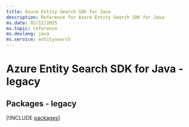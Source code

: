 ```yaml
---
title: Azure Entity Search SDK for Java
description: Reference for Azure Entity Search SDK for Java
ms.date: 02/12/2025
ms.topic: reference
ms.devlang: java
ms.service: entitysearch
---
```

# Azure Entity Search SDK for Java - legacy
## Packages - legacy
[!INCLUDE [packages](entity-search-index.md)]